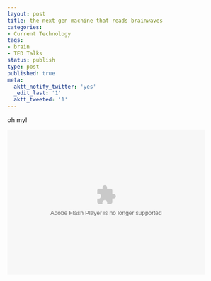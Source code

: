 ```yaml
---
layout: post
title: the next-gen machine that reads brainwaves
categories:
- Current Technology
tags:
- brain
- TED Talks
status: publish
type: post
published: true
meta:
  aktt_notify_twitter: 'yes'
  _edit_last: '1'
  aktt_tweeted: '1'
---
```

oh my!

<!--copy and paste--><object classid="clsid:d27cdb6e-ae6d-11cf-96b8-444553540000" width="446" height="326" codebase="http://download.macromedia.com/pub/shockwave/cabs/flash/swflash.cab#version=6,0,40,0"><param name="allowFullScreen" value="true" /><param name="allowScriptAccess" value="always" /><param name="wmode" value="transparent" /><param name="bgColor" value="#ffffff" /><param name="flashvars" value="vu=http://video.ted.com/talks/dynamic/TanLe_2010G-medium.flv&amp;su=http://images.ted.com/images/ted/tedindex/embed-posters/TanLe-2010G.embed_thumbnail.jpg&amp;vw=432&amp;vh=240&amp;ap=0&amp;ti=921&amp;introDuration=15330&amp;adDuration=4000&amp;postAdDuration=830&amp;adKeys=talk=tan_le_a_headset_that_reads_your_brainwaves;year=2010;theme=tales_of_invention;theme=a_taste_of_tedglobal_2010;theme=what_s_next_in_tech;theme=how_the_mind_works;event=TEDGlobal+2010;&amp;preAdTag=tconf.ted/embed;tile=1;sz=512x288;" /><param name="src" value="http://video.ted.com/assets/player/swf/EmbedPlayer.swf" /><param name="bgcolor" value="#ffffff" /><param name="allowfullscreen" value="true" /><embed type="application/x-shockwave-flash" width="446" height="326" src="http://video.ted.com/assets/player/swf/EmbedPlayer.swf" flashvars="vu=http://video.ted.com/talks/dynamic/TanLe_2010G-medium.flv&amp;su=http://images.ted.com/images/ted/tedindex/embed-posters/TanLe-2010G.embed_thumbnail.jpg&amp;vw=432&amp;vh=240&amp;ap=0&amp;ti=921&amp;introDuration=15330&amp;adDuration=4000&amp;postAdDuration=830&amp;adKeys=talk=tan_le_a_headset_that_reads_your_brainwaves;year=2010;theme=tales_of_invention;theme=a_taste_of_tedglobal_2010;theme=what_s_next_in_tech;theme=how_the_mind_works;event=TEDGlobal+2010;&amp;preAdTag=tconf.ted/embed;tile=1;sz=512x288;" bgcolor="#ffffff" wmode="transparent" allowscriptaccess="always" allowfullscreen="true"></embed></object>
